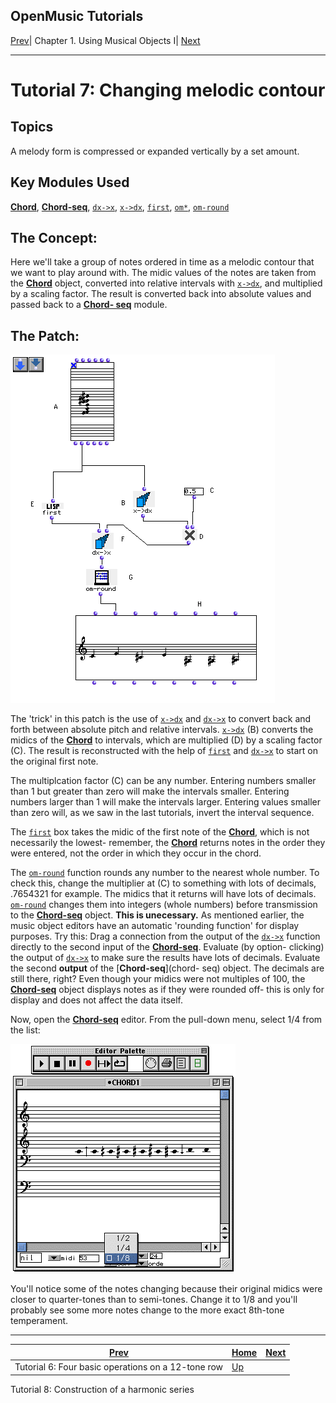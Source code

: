 OpenMusic Tutorials  
---  
[Prev](tut.gen.6.)| Chapter 1. Using Musical Objects I|
[Next](tut.gen.8.sgm)  
  
* * *

# Tutorial 7: Changing melodic contour

## Topics

A melody form is compressed or expanded vertically by a set amount.

## Key Modules Used

[ **Chord**](chord), [**Chord-seq**](chord-seq),
[`dx->x`](dx-x), [`x->dx`](x-dx), [`first`](first),
[`om*`](ommultiply), [`om-round`](om-round)

## The Concept:

Here we'll take a group of notes ordered in time as a melodic contour that we
want to play around with. The midic values of the notes are taken from the
[**Chord**](chord) object, converted into relative intervals with
[`x->dx`](x-dx), and multiplied by a scaling factor. The result is
converted back into absolute values and passed back to a [**Chord-
seq**](chord-seq) module.

## The Patch:

![](figures/tutorials/general/7a.png)

The 'trick' in this patch is the use of [`x->dx`](x-dx) and
[`dx->x`](dx-x) to convert back and forth between absolute pitch and
relative intervals. [`x->dx`](x-dx) (B) converts the midics of the
[**Chord**](chord) to intervals, which are multiplied (D) by a scaling
factor (C). The result is reconstructed with the help of [`first`](first)
and [`dx->x`](dx-x) to start on the original first note.

The multiplcation factor (C) can be any number. Entering numbers smaller than
1 but greater than zero will make the intervals smaller. Entering numbers
larger than 1 will make the intervals larger. Entering values smaller than
zero will, as we saw in the last tutorials, invert the interval sequence.

The [`first`](first) box takes the midic of the first note of the
[**Chord**](chord), which is not necessarily the lowest- remember, the
[**Chord**](chord) returns notes in the order they were entered, not the
order in which they occur in the chord.

The [`om-round`](om-round) function rounds any number to the nearest
whole number. To check this, change the multiplier at (C) to something with
lots of decimals, .7654321 for example. The midics that it returns will have
lots of decimals. [`om-round`](om-round) changes them into integers
(whole numbers) before transmission to the [**Chord-seq**](chord-seq)
object. **This is unecessary.** As mentioned earlier, the music object editors
have an automatic 'rounding function' for display purposes. Try this: Drag a
connection from the output of the [`dx->x`](dx-x) function directly to
the second input of the [**Chord-seq**](chord-seq). Evaluate (by option-
clicking) the output of [`dx->x`](dx-x) to make sure the results have
lots of decimals. Evaluate the second **output** of the [**Chord-seq**](chord-
seq) object. The decimals are still there, right? Even though your midics
were not multiples of 100, the [**Chord-seq**](chord-seq) object displays
notes as if they were rounded off- this is only for display and does not
affect the data itself.

Now, open the [**Chord-seq**](chord-seq) editor. From the pull-down menu,
select 1/4 from the list:

![](figures/tutorials/general/1f.png)

You'll notice some of the notes changing because their original midics were
closer to quarter-tones than to semi-tones. Change it to 1/8 and you'll
probably see some more notes change to the more exact 8th-tone temperament.

* * *

[Prev](tut.gen.6.)| [Home](index)| [Next](tut.gen.8.sgm)  
---|---|---  
Tutorial 6: Four basic operations on a 12-tone row| [Up](tut.gen.1-9)|
Tutorial 8: Construction of a harmonic series

